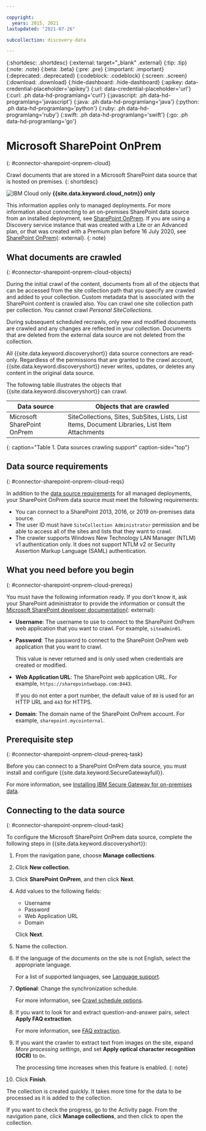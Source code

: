 ```yaml
---

copyright:
  years: 2015, 2021
lastupdated: "2021-07-26"

subcollection: discovery-data

---
```


{:shortdesc: .shortdesc}
{:external: target="_blank" .external}
{:tip: .tip}
{:note: .note}
{:beta: .beta}
{:pre: .pre}
{:important: .important}
{:deprecated: .deprecated}
{:codeblock: .codeblock}
{:screen: .screen}
{:download: .download}
{:hide-dashboard: .hide-dashboard}
{:apikey: data-credential-placeholder='apikey'} 
{:url: data-credential-placeholder='url'}
{:curl: .ph data-hd-programlang='curl'}
{:javascript: .ph data-hd-programlang='javascript'}
{:java: .ph data-hd-programlang='java'}
{:python: .ph data-hd-programlang='python'}
{:ruby: .ph data-hd-programlang='ruby'}
{:swift: .ph data-hd-programlang='swift'}
{:go: .ph data-hd-programlang='go'}

# Microsoft SharePoint OnPrem
{: #connector-sharepoint-onprem-cloud}

Crawl documents that are stored in a Microsoft SharePoint data source that is hosted on premises.
{: shortdesc}

![IBM Cloud only](images/ibm-cloud.png) **{{site.data.keyword.cloud_notm}} only**

This information applies only to managed deployments. For more information about connecting to an on-premises SharePoint data source from an installed deployment, see [SharePoint OnPrem](/docs/discovery-data?topic=discovery-data-connector-sharepoint-onprem-cp4d). If you are using a Discovery service instance that was created with a Lite or an Advanced plan, or that was created with a Premium plan before 16 July 2020, see [SharePoint OnPrem](/docs/discovery?topic=discovery-sources#connectsp_op){: external}.
{: note}

## What documents are crawled
{: #connector-sharepoint-onprem-cloud-objects}

During the initial crawl of the content, documents from all of the objects that can be accessed from the site collection path that you specify are crawled and added to your collection. Custom metadata that is associated with the SharePoint content is crawled also. You can crawl one site collection path per collection. You cannot crawl *Personal SiteCollections*.

During subsequent scheduled recrawls, only new and modified documents are crawled and any changes are reflected in your collection. Documents that are deleted from the external data source are not deleted from the collection.

All {{site.data.keyword.discoveryshort}} data source connectors are read-only. Regardless of the permissions that are granted to the crawl account, {{site.data.keyword.discoveryshort}} never writes, updates, or deletes any content in the original data source.

The following table illustrates the objects that {{site.data.keyword.discoveryshort}} can crawl.

| Data source | Objects that are crawled |
|-------------|--------------------------|
| Microsoft SharePoint OnPrem | SiteCollections, Sites, SubSites, Lists, List Items, Document Libraries, List Item Attachments |
{: caption="Table 1. Data sources crawling support" caption-side="top"}

## Data source requirements
{: #connector-sharepoint-onprem-cloud-reqs}

In addition to the [data source requirements](/docs/discovery-data?topic=discovery-data-sources#public-requirements) for all managed deployments, your SharePoint OnPrem data source must meet the following requirements:

- You can connect to a SharePoint 2013, 2016, or 2019 on-premises data source.
- The user ID must have `SiteCollection Administrator` permission and be able to access all of the sites and lists that they want to crawl.
- The crawler supports Windows New Technology LAN Manager (NTLM) v1 authentication only. It does not support NTLM v2 or Security Assertion Markup Language (SAML) authentication.

## What you need before you begin
{: #connector-sharepoint-onprem-cloud-prereqs}

You must have the following information ready. If you don't know it, ask your SharePoint administrator to provide the information or consult the [Microsoft SharePoint developer documentation](https://docs.microsoft.com/en-us/sharepoint/dev/){: external}:

- **Username**: The username to use to connect to the SharePoint OnPrem web application that you want to crawl. For example, `siteadmin01`.
- **Password**: The password to connect to the SharePoint OnPrem web application that you want to crawl. 

  This value is never returned and is only used when credentials are created or modified.
- **Web Application URL**: The SharePoint web application URL. For example, `https://sharepointwebapp.com:8443`. 

  If you do not enter a port number, the default value of `80` is used for an HTTP URL and `443` for HTTPS.
- **Domain**: The domain name of the SharePoint OnPrem account. For example, `sharepoint.mycointernal`.

## Prerequisite step
{: #connector-sharepoint-onprem-cloud-prereq-task}

Before you can connect to a SharePoint OnPrem data source, you must install and configure {{site.data.keyword.SecureGatewayfull}}. 

For more information, see [Installing IBM Secure Gateway for on-premises data](/docs/discovery-data?topic=discovery-data-sources#gatewaypublic).

## Connecting to the data source
{: #connector-sharepoint-onprem-cloud-task}

To configure the Microsoft SharePoint OnPrem data source, complete the following steps in {{site.data.keyword.discoveryshort}}:

1.  From the navigation pane, choose **Manage collections**.
1.  Click **New collection**.
1.  Click **SharePoint OnPrem**, and then click **Next**.
1.  Add values to the following fields:

    - Username
    - Password
    - Web Application URL
    - Domain

    Click **Next**.
1.  Name the collection.
1.  If the language of the documents on the site is not English, select the appropriate language.

    For a list of supported languages, see [Language support](/docs/discovery-data?topic=discovery-data-language-support).
1.  **Optional**: Change the synchronization schedule.

    For more information, see [Crawl schedule options](/docs/discovery-data?topic=discovery-data-collections#crawlschedule).
1.  If you want to look for and extract question-and-answer pairs, select **Apply FAQ extraction**.

    For more information, see [FAQ extraction](/docs/discovery-data?topic=discovery-data-sources#faq-extraction).

1.  If you want the crawler to extract text from images on the site, expand *More processing settings*, and set **Apply optical character recognition (OCR)** to `On`.

    The processing time increases when this feature is enabled.
    {: note}

1.  Click **Finish**.

The collection is created quickly. It takes more time for the data to be processed as it is added to the collection. 

If you want to check the progress, go to the Activity page. From the navigation pane, click **Manage collections**, and then click to open the collection.
